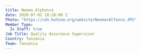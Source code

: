 ```yaml
---
title: Neema Alphonce
date: 2020-07-02 18:28:00 Z
Photo: "https://cdn.hotosm.org/website/Neema+Alfonce.JPG"
Member Type:
  Is Staff: true
Job Title: Quality Assurance Supervisor
Country: Tanzania
Team: Tanzania
---
```


